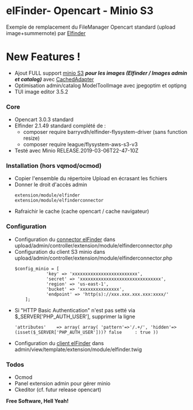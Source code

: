 # elFinder- Opencart - Minio S3 

Exemple de remplacement du FileManager Opencart standard (upload image+summernote) par [Elfinder](https://github.com/Studio-42/elFinder)  

# New Features !

- Ajout FULL support [minio S3](https://www.minio.io/) ***pour les images (Elfinder / Images admin et catalog)*** avec [CachedAdapter](https://github.com/thephpleague/flysystem-cached-adapter)
- Optimisation admin/catalog ModelToolImage avec jpegoptim et optipng
- TUI image editor 3.5.2

### Core

* Opencart 3.0.3 standard 
* Elfinder 2.1.49 standard complété de :
  * composer require barryvdh/elfinder-flysystem-driver (sans function resize) 
  * composer require league/flysystem-aws-s3-v3  
* Testé avec Minio RELEASE.2019-03-06T22-47-10Z 

### Installation (hors vqmod/ocmod)

* Copier l'ensemble du répertoire Upload en écrasant les fichiers 
* Donner le droit d'accès admin 
    ```
    extension/module/elfinder
    extension/module/elfinderconnector
    ```      
* Rafraichir le cache (cache opencart / cache navigateur)

### Configuration

+ Configuration du [connector elFinder](https://github.com/Studio-42/elFinder/wiki/Connector-configuration-options) dans upload/admin/controller/extension/module/elfinderconnector.php 
+ Configuration du client S3 minio dans upload/admin/controller/extension/module/elfinderconnector.php 
	```
	$config_minio = [
				'key' => 'xxxxxxxxxxxxxxxxxxxxxxxxx',
				'secret' => 'xxxxxxxxxxxxxxxxxxxxxxxxxxxxxxx',
				'region' => 'us-east-1',  
				'bucket' => 'xxxxxxxxxxxxxxx',     					
				'endpoint' => 'http(s)://xxx.xxx.xxx.xxx:xxxx/'	
		];
	```
+ Si "HTTP Basic Authentication" n'est pas setté via $_SERVER['PHP_AUTH_USER'], supprimer la ligne
    ```
    'attributes'	=> array( array( 'pattern'=>'/.+/', 'hidden'=>(isset($_SERVER['PHP_AUTH_USER']))? false     : true ))
    ```
+ Configuration du [client elFinder](https://github.com/Studio-42/elFinder/wiki/Client-configuration-options) dans admin/view/template/extension/module/elfinder.twig 
      
### Todos

 - Ocmod
 - Panel extension admin pour gérer minio
 - Ckeditor (cf. futur release opencart)


**Free Software, Hell Yeah!**
